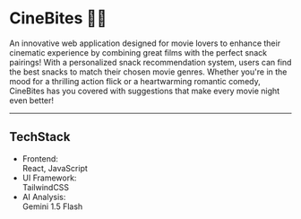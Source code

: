 # CineBites 🎥🍿
An innovative web application designed for movie lovers to enhance their cinematic experience by combining great films with the perfect snack pairings!
With a personalized snack recommendation system, users can find the best snacks to match their chosen movie genres. 
Whether you're in the mood for a thrilling action flick or a heartwarming romantic comedy, CineBites has you covered with suggestions that make every movie night even better!

---
## TechStack
- Frontend: <br/>
React, JavaScript
- UI Framework: <br/>
TailwindCSS
- AI Analysis: <br/>
Gemini 1.5 Flash